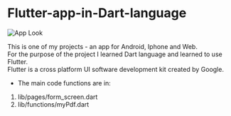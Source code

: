 # Flutter-app-in-Dart-language

![App Look](https://github.com/Idank96/Flutter-app-in-Dart-language/assets/56994399/601d7f98-3f92-479a-baef-20eef122994f)


This is one of my projects - an app for Android, Iphone and Web. <br/>
For the purpose of the project I learned Dart language and learned to use Flutter. <br/>
Flutter is a cross platform UI software development kit created by Google.

* The main code functions are in:
1. lib/pages/form_screen.dart
2. lib/functions/myPdf.dart

